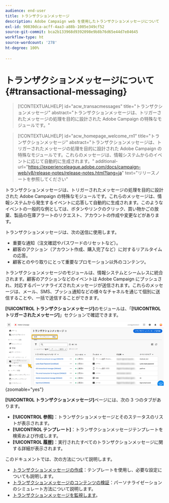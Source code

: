 ```yaml
---
audience: end-user
title: トランザクションメッセージ
description: Adobe Campaign web を使用したトランザクションメッセージについて
exl-id: 90830dca-acff-4aa3-a88b-1005e349cf52
source-git-commit: bca2b133968d9392098e9b8b76d65e44d7e84645
workflow-type: ht
source-wordcount: '278'
ht-degree: 100%

---
```


# トランザクションメッセージについて {#transactional-messaging}

>[!CONTEXTUALHELP]
>id="acw_transacmessages"
>title="トランザクションメッセージ"
>abstract="トランザクションメッセージは、トリガーされたメッセージの処理を目的に設計された Adobe Campaign の特殊なモジュールです。"

>[!CONTEXTUALHELP]
>id="acw_homepage_welcome_rn1"
>title="トランザクションメッセージ"
>abstract="トランザクションメッセージは、トリガーされたメッセージの処理を目的に設計された Adobe Campaign の特殊なモジュールです。これらのメッセージは、情報システムからのイベントに応じて自動的に生成されます。"
>additional-url="https://experienceleague.adobe.com/docs/campaign-web/v8/release-notes/release-notes.html?lang=ja" text="リリースノートを参照してください"

<!-- >>[!CONTEXTUALHELP]
>id="acw_transacmessages_exclusionlogs"
>title="Transactional messaging exclusion logs"
>abstract="Transactional messaging exclusion logs" -->

トランザクションメッセージは、トリガーされたメッセージの処理を目的に設計された Adobe Campaign の特殊なモジュールです。これらのメッセージは、情報システムから発生するイベントに応答して自動的に生成されます。このようなイベントの一般的な例としては、ボタンやリンクのクリック、買い物かごの放棄、製品の在庫アラートのリクエスト、アカウントの作成や変更などがあります。

トランザクションメッセージは、次の送信に使用します。

* 重要な通知（注文確認やパスワードのリセットなど）。
* 顧客のアクション（アカウント作成、購入完了など）に対するリアルタイムの応答。
* 顧客とのやり取りにとって重要なプロモーション以外のコンテンツ。

トランザクションメッセージのモジュールは、情報システムとシームレスに統合されます。顧客のアクションなどのイベントは Adobe Campaign にプッシュされ、対応するパーソナライズされたメッセージが送信されます。これらのメッセージは、メール、SMS、プッシュ通知などの様々なチャネルを通じて個別に送信することや、一括で送信することができます。

**[!UICONTROL トランザクションメッセージ]**&#x200B;のモジュールは、「**[!UICONTROL トリガーされたメッセージ]**」セクションで確認できます。

![](assets/transactional.png){zoomable="yes"}

**[!UICONTROL トランザクションメッセージ]**&#x200B;ページには、次の 3 つのタブがあります。

* **[!UICONTROL 参照]**：トランザクションメッセージとそのステータスのリストが表示されます。
* **[!UICONTROL テンプレート]**：トランザクションメッセージテンプレートを検索および作成します。
* **[!UICONTROL 履歴]**：実行されたすべてのトランザクションメッセージに関する詳細が表示されます。

このドキュメントでは、次の方法について説明します。

* [トランザクションメッセージの作成](create-transactional.md)：テンプレートを使用し、必要な設定についても説明します。
* [トランザクションメッセージのコンテンツの検証](validate-transactional.md)：パーソナライゼーションのシミュレート方法について説明します。
* [トランザクションメッセージを監視します](monitor-transactional.md)。

